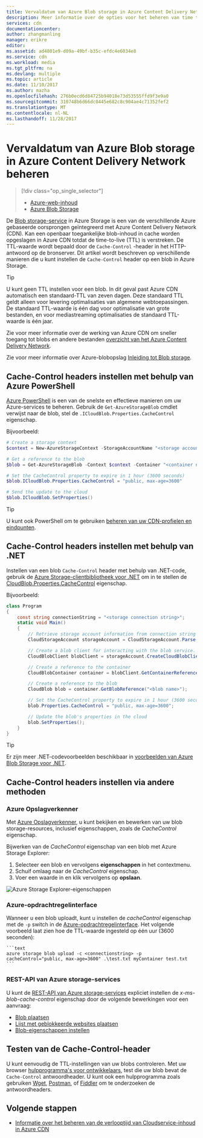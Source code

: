 ```yaml
---
title: Vervaldatum van Azure Blob storage in Azure Content Delivery Network beheren | Microsoft Docs
description: Meer informatie over de opties voor het beheren van time to live voor blobs in Azure CDN opslaan in cache.
services: cdn
documentationcenter: 
author: zhangmanling
manager: erikre
editor: 
ms.assetid: ad4801e9-d09a-49bf-b35c-efdc4e6034e8
ms.service: cdn
ms.workload: media
ms.tgt_pltfrm: na
ms.devlang: multiple
ms.topic: article
ms.date: 11/10/2017
ms.author: mazha
ms.openlocfilehash: 276b0ecd6d84725b94018e73d53555ffd9f3e9a0
ms.sourcegitcommit: 310748b6d66dc0445e682c8c904ae4c71352fef2
ms.translationtype: MT
ms.contentlocale: nl-NL
ms.lasthandoff: 11/28/2017
---
```

# <a name="manage-expiration-of-azure-blob-storage-in-azure-content-delivery-network"></a>Vervaldatum van Azure Blob storage in Azure Content Delivery Network beheren
> [!div class="op_single_selector"]
> * [Azure-web-inhoud](cdn-manage-expiration-of-cloud-service-content.md)
> * [Azure Blob Storage](cdn-manage-expiration-of-blob-content.md)
> 
> 

De [Blob storage-service](../storage/common/storage-introduction.md#blob-storage) in Azure Storage is een van de verschillende Azure gebaseerde oorsprongen geïntegreerd met Azure Content Delivery Network (CDN). Kan een openbaar toegankelijke blob-inhoud in cache worden opgeslagen in Azure CDN totdat de time-to-live (TTL) is verstreken. De TTL-waarde wordt bepaald door de `Cache-Control` -header in het HTTP-antwoord op de bronserver. Dit artikel wordt beschreven op verschillende manieren die u kunt instellen de `Cache-Control` header op een blob in Azure Storage.

> [!TIP]
> U kunt geen TTL instellen voor een blob. In dit geval past Azure CDN automatisch een standaard-TTL van zeven dagen. Deze standaard TTL geldt alleen voor levering optimalisaties van algemene webtoepassingen. De standaard TTL-waarde is één dag voor optimalisatie van grote bestanden, en voor mediastreaming optimalisaties de standaard TTL-waarde is één jaar.
> 
> Zie voor meer informatie over de werking van Azure CDN om sneller toegang tot blobs en andere bestanden [overzicht van het Azure Content Delivery Network](cdn-overview.md).
> 
> Zie voor meer informatie over Azure-blobopslag [Inleiding tot Blob storage](https://docs.microsoft.com/en-us/azure/storage/blobs/storage-blobs-introduction).
 

## <a name="setting-cache-control-headers-by-using-azure-powershell"></a>Cache-Control headers instellen met behulp van Azure PowerShell
[Azure PowerShell](/powershell/azure/overview) is een van de snelste en effectieve manieren om uw Azure-services te beheren. Gebruik de `Get-AzureStorageBlob` cmdlet verwijst naar de blob, stel de `.ICloudBlob.Properties.CacheControl` eigenschap. 

Bijvoorbeeld:

```powershell
# Create a storage context
$context = New-AzureStorageContext -StorageAccountName "<storage account name>" -StorageAccountKey "<storage account key>"

# Get a reference to the blob
$blob = Get-AzureStorageBlob -Context $context -Container "<container name>" -Blob "<blob name>"

# Set the CacheControl property to expire in 1 hour (3600 seconds)
$blob.ICloudBlob.Properties.CacheControl = "public, max-age=3600"

# Send the update to the cloud
$blob.ICloudBlob.SetProperties()
```

> [!TIP]
> U kunt ook PowerShell om te gebruiken [beheren van uw CDN-profielen en eindpunten](cdn-manage-powershell.md).
> 
>

## <a name="setting-cache-control-headers-by-using-net"></a>Cache-Control headers instellen met behulp van .NET
Instellen van een blob `Cache-Control` header met behulp van .NET-code, gebruik de [Azure Storage-clientbibliotheek voor .NET](../storage/blobs/storage-dotnet-how-to-use-blobs.md) om in te stellen de [CloudBlob.Properties.CacheControl](https://msdn.microsoft.com/library/microsoft.windowsazure.storage.blob.blobproperties.cachecontrol.aspx) eigenschap.

Bijvoorbeeld:

```csharp
class Program
{
    const string connectionString = "<storage connection string>";
    static void Main()
    {
        // Retrieve storage account information from connection string
        CloudStorageAccount storageAccount = CloudStorageAccount.Parse(connectionString);

        // Create a blob client for interacting with the blob service.
        CloudBlobClient blobClient = storageAccount.CreateCloudBlobClient();

        // Create a reference to the container
        CloudBlobContainer container = blobClient.GetContainerReference("<container name>");

        // Create a reference to the blob
        CloudBlob blob = container.GetBlobReference("<blob name>");

        // Set the CacheControl property to expire in 1 hour (3600 seconds)
        blob.Properties.CacheControl = "public, max-age=3600";

        // Update the blob's properties in the cloud
        blob.SetProperties();
    }
}
```

> [!TIP]
> Er zijn meer .NET-codevoorbeelden beschikbaar in [voorbeelden van Azure Blob Storage voor .NET](https://azure.microsoft.com/documentation/samples/storage-blob-dotnet-getting-started/).
> 

## <a name="setting-cache-control-headers-by-using-other-methods"></a>Cache-Control headers instellen via andere methoden

### <a name="azure-storage-explorer"></a>Azure Opslagverkenner
Met [Azure Opslagverkenner](https://azure.microsoft.com/en-us/features/storage-explorer/), u kunt bekijken en bewerken van uw blob storage-resources, inclusief eigenschappen, zoals de *CacheControl* eigenschap. 

Bijwerken van de *CacheControl* eigenschap van een blob met Azure Storage Explorer:
   1. Selecteer een blob en vervolgens **eigenschappen** in het contextmenu. 
   2. Schuif omlaag naar de *CacheControl* eigenschap.
   3. Voer een waarde in en klik vervolgens op **opslaan**.


![Azure Storage Explorer-eigenschappen](./media/cdn-manage-expiration-of-blob-content/cdn-storage-explorer-properties.png)

### <a name="azure-command-line-interface"></a>Azure-opdrachtregelinterface
Wanneer u een blob uploadt, kunt u instellen de *cacheControl* eigenschap met de `-p` switch in de [Azure-opdrachtregelinterface](../cli-install-nodejs.md). Het volgende voorbeeld laat zien hoe de TTL-waarde ingesteld op één uur (3600 seconden):
  
    ```text
    azure storage blob upload -c <connectionstring> -p cacheControl="public, max-age=3600" .\test.txt myContainer test.txt
    ```

### <a name="azure-storage-services-rest-api"></a>REST-API van Azure storage-services
U kunt de [REST-API van Azure storage-services](https://msdn.microsoft.com/library/azure/dd179355.aspx) expliciet instellen de *x-ms-blob-cache-control* eigenschap door de volgende bewerkingen voor een aanvraag:
  
   - [Blob plaatsen](https://msdn.microsoft.com/en-us/library/azure/dd179451.aspx)
   - [Lijst met geblokkeerde websites plaatsen](https://msdn.microsoft.com/en-us/library/azure/dd179467.aspx)
   - [Blob-eigenschappen instellen](https://msdn.microsoft.com/library/azure/ee691966.aspx)

## <a name="testing-the-cache-control-header"></a>Testen van de Cache-Control-header
U kunt eenvoudig de TTL-instellingen van uw blobs controleren. Met uw browser [hulpprogramma's voor ontwikkelaars](https://developer.microsoft.com/microsoft-edge/platform/documentation/f12-devtools-guide/), test die uw blob bevat de `Cache-Control` antwoordheader. U kunt ook een hulpprogramma zoals gebruiken [Wget](https://www.gnu.org/software/wget/), [Postman](https://www.getpostman.com/), of [Fiddler](http://www.telerik.com/fiddler) om te onderzoeken de antwoordheaders.

## <a name="next-steps"></a>Volgende stappen
* [Informatie over het beheren van de verlooptijd van Cloudservice-inhoud in Azure CDN](cdn-manage-expiration-of-cloud-service-content.md)

